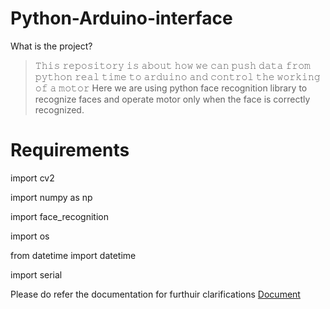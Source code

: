 # Python-Arduino-interface
What is the project?
>𝚃𝚑𝚒𝚜 𝚛𝚎𝚙𝚘𝚜𝚒𝚝𝚘𝚛𝚢 𝚒𝚜 𝚊𝚋𝚘𝚞𝚝 𝚑𝚘𝚠 𝚠𝚎 𝚌𝚊𝚗 𝚙𝚞𝚜𝚑 𝚍𝚊𝚝𝚊 𝚏𝚛𝚘𝚖 𝚙𝚢𝚝𝚑𝚘𝚗 𝚛𝚎𝚊𝚕 𝚝𝚒𝚖𝚎 𝚝𝚘 𝚊𝚛𝚍𝚞𝚒𝚗𝚘 𝚊𝚗𝚍 𝚌𝚘𝚗𝚝𝚛𝚘𝚕  𝚝𝚑𝚎 𝚠𝚘𝚛𝚔𝚒𝚗𝚐 𝚘𝚏 𝚊 𝚖𝚘𝚝𝚘𝚛
>Here we are using python face recognition library to recognize faces and operate motor only when the face is correctly recognized.
# Requirements 
import cv2

 import numpy as np

 import face_recognition

 import os

 from datetime import datetime

 import serial

Please do refer the documentation for furthuir clarifications [Document](https://github.com/krishna-amal/Python-Arduino-interface/blob/eda6c64aad3b7cd1598e62779bb40bde3f6e87df/face%20recognition%20motor%20controller.pdf)
